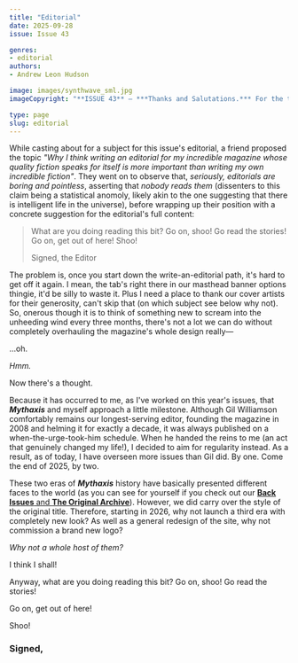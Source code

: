 ```yaml
---
title: "Editorial"
date: 2025-09-28
issue: Issue 43

genres:
- editorial
authors:
- Andrew Leon Hudson

image: images/synthwave_sml.jpg
imageCopyright: "**ISSUE 43** – ***Thanks and Salutations.*** For the third time, much gratitude to [Michal Kváč](https://linktr.ee/kvacm), who bestows some retro style on us with his image 'Synthwave'. A freelance environment concept artist and illustrator from Czech Republic, you can click the link above to see his work and make contact, or check out his [Youtube channel](https://www.youtube.com/@kvacm) for time-lapse videos of his process. Thanks yet again, Michal!"

type: page
slug: editorial
---
```


While casting about for a subject for this issue's editorial, a friend proposed the topic *"Why I think writing an editorial for my incredible magazine whose quality fiction speaks for itself is more important than writing my own incredible fiction"*. They went on to observe that, *seriously, editorials are boring and pointless*, asserting that *nobody reads them* (dissenters to this claim being a statistical anomoly, likely akin to the one suggesting that there is intelligent life in the universe), before wrapping up their position with a concrete suggestion for the editorial's full content:

> What are you doing reading this bit? Go on, shoo! Go read the stories! Go on, get out of here! Shoo!
> 
> Signed, the Editor

The problem is, once you start down the write-an-editorial path, it's hard to get off it again. I mean, the tab's right there in our masthead banner options thingie, it'd be silly to waste it. Plus I need a place to thank our cover artists for their generosity, can't skip that (on which subject see below why not). So, onerous though it is to think of something new to scream into the unheeding wind every three months, there's not a lot we can do without completely overhauling the magazine's whole design really—

…oh.

*Hmm.*

Now there's a thought.

Because it has occurred to me, as I've worked on this year's issues, that ***Mythaxis*** and myself approach a little milestone. Although Gil Williamson comfortably remains our longest-serving editor, founding the magazine in 2008 and helming it for exactly a decade, it was always published on a when-the-urge-took-him schedule. When he handed the reins to me (an act that genuinely changed my life!), I decided to aim for regularity instead. As a result, as of today, I have overseen more issues than Gil did. By one. Come the end of 2025, by two.

These two eras of ***Mythaxis*** history have basically presented different faces to the world (as you can see for yourself if you check out our [**Back Issues** and **The Original Archive**](https://mythaxis.co.uk/archive.html)). However, we did carry over the style of the original title. Therefore, starting in 2026, why not launch a third era with completely new look? As well as a general redesign of the site, why not commission a brand new logo?

*Why not a whole host of them?*

I think I shall!

Anyway, what are you doing reading this bit? Go on, shoo! Go read the stories!

Go on, get out of here!

Shoo!

### Signed,

